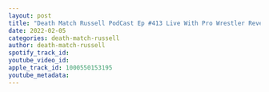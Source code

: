 ```yaml
---
layout: post
title: "Death Match Russell PodCast Ep #413 Live With Pro Wrestler Reverend Ronnie Roberts Tune in!"
date: 2022-02-05
categories: death-match-russell
author: death-match-russell
spotify_track_id: 
youtube_video_id: 
apple_track_id: 1000550153195
youtube_metadata: 
---
```

